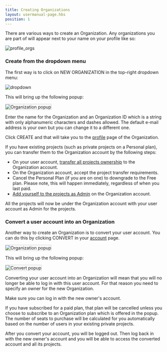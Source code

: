 ```yaml
---
title: Creating Organizations
layout: usermanual-page.hbs
position: 1
---
```


There are various ways to create an Organization. Any organizations you are part of will appear next to your name on your profile like so:

![profile_orgs][4]

### Create from the dropdown menu

The first way is to click on NEW ORGANIZATION in the top-right dropdown menu:

![dropdown][1]

This will bring up the following popup:

<img loading="lazy" src="/images/user-manual/organizations/new-organization.jpg" alt="Organization popup" style="border: 1px solid #ccc">

Enter the name for the Organization and an Organization ID which is a string with only alphanumeric characters and dashes allowed. The default e-mail address is your own but you can change it to a different one.

Click CREATE and that will take you to the [profile][2] page of the Organization.

If you have existing projects (such as private projects on a Personal plan), you can transfer them to the Organization account by the following steps:

* On your user account, [transfer all projects ownership][5] to the Organization account.
* On the Organization account, accept the project transfer requirements.
* Cancel the Personal Plan (if you are on one) to downgrade to the Free plan. Please note, this will happen immediately, regardless of when you last paid.
* [Add yourself to the projects as Admin][6] on the Organization account.

All the projects will now be under the Organization account with your user account as Admin for the projects.

### Convert a user account into an Organization

Another way to create an Organization is to convert your user account. You can do this by clicking CONVERT in your [account][3] page.

<img loading="lazy" src="/images/user-manual/organizations/convert.png" alt="Organization popup" style="border: 1px solid #ccc">

This will bring up the following popup:

<img loading="lazy" src="/images/user-manual/organizations/convert-popup.png" alt="Convert popup" style="border: 1px solid #ccc">

Converting your user account into an Organization will mean that you will no longer be able to log in with this user account. For that reason you need to specify an owner for the new Organization.

<div class="alert alert-info">
Make sure you can log in with the new owner's account.
</div>

If you have subscribed for a paid plan, that plan will be cancelled unless you choose to subscribe to an Organization plan which is offered in the popup. The number of seats to purchase will be calculated for you automatically based on the number of users in your existing private projects.

After you convert your account, you will be logged out. Then log back in with the new owner's account and you will be able to access the converted account and all its projects.


[1]: /images/user-manual/organizations/dropdown.png "New Organization menu option"
[2]: /user-manual/profile
[3]: /user-manual/profile/account
[4]: /images/user-manual/organizations/organizations.jpg "Organizations"
[5]: /user-manual/profile/projects/#transfer-project-ownership
[6]: /user-manual/organizations/managing-organizations/#projects
